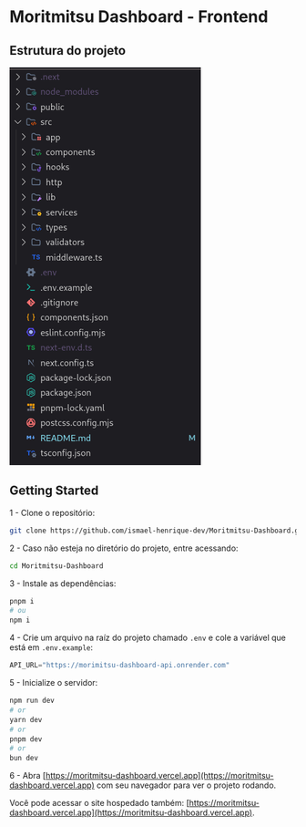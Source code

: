# Moritmitsu Dashboard - Frontend

## Estrutura do projeto

![project structure](image.png)

## Getting Started

1 - Clone o repositório:

```bash
git clone https://github.com/ismael-henrique-dev/Moritmitsu-Dashboard.git
```

2 - Caso não esteja no diretório do projeto, entre acessando:

```bash
cd Moritmitsu-Dashboard
```

3 - Instale as dependências:

```bash
pnpm i
# ou
npm i
```

4 - Crie um arquivo na raíz do projeto chamado `.env` e cole a variável que está em `.env.example`:

```javascript
API_URL="https://morimitsu-dashboard-api.onrender.com"
```

5 - Inicialize o servidor:

```bash
npm run dev
# or
yarn dev
# or
pnpm dev
# or
bun dev
```

6 - Abra [https://moritmitsu-dashboard.vercel.app](https://moritmitsu-dashboard.vercel.app) com seu navegador para ver o projeto rodando.

Você pode acessar o site hospedado também: [https://moritmitsu-dashboard.vercel.app](https://moritmitsu-dashboard.vercel.app).

